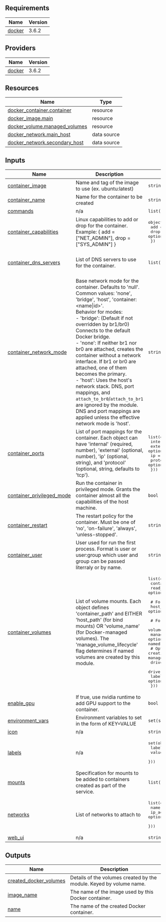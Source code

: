<!-- BEGIN_TF_DOCS -->
## Requirements

| Name | Version |
|------|---------|
| <a name="requirement_docker"></a> [docker](#requirement\_docker) | 3.6.2 |

## Providers

| Name | Version |
|------|---------|
| <a name="provider_docker"></a> [docker](#provider\_docker) | 3.6.2 |

## Resources

| Name | Type |
|------|------|
| [docker_container.container](https://registry.terraform.io/providers/kreuzwerker/docker/3.6.2/docs/resources/container) | resource |
| [docker_image.main](https://registry.terraform.io/providers/kreuzwerker/docker/3.6.2/docs/resources/image) | resource |
| [docker_volume.managed_volumes](https://registry.terraform.io/providers/kreuzwerker/docker/3.6.2/docs/resources/volume) | resource |
| [docker_network.main_host](https://registry.terraform.io/providers/kreuzwerker/docker/3.6.2/docs/data-sources/network) | data source |
| [docker_network.secondary_host](https://registry.terraform.io/providers/kreuzwerker/docker/3.6.2/docs/data-sources/network) | data source |

## Inputs

| Name | Description | Type | Default | Required |
|------|-------------|------|---------|:--------:|
| <a name="input_container_image"></a> [container\_image](#input\_container\_image) | Name and tag of the image to use (ex. ubuntu:latest) | `string` | n/a | yes |
| <a name="input_container_name"></a> [container\_name](#input\_container\_name) | Name for the container to be created | `string` | n/a | yes |
| <a name="input_commands"></a> [commands](#input\_commands) | n/a | `list(string)` | `null` | no |
| <a name="input_container_capabilities"></a> [container\_capabilities](#input\_container\_capabilities) | Linux capabilities to add or drop for the container. Example: { add = ["NET\_ADMIN"], drop = ["SYS\_ADMIN"] } | <pre>object({<br/>    add  = optional(list(string))<br/>    drop = optional(list(string))<br/>  })</pre> | `{}` | no |
| <a name="input_container_dns_servers"></a> [container\_dns\_servers](#input\_container\_dns\_servers) | List of DNS servers to use for the container. | `list(string)` | <pre>[<br/>  "8.8.8.8",<br/>  "1.1.1.1"<br/>]</pre> | no |
| <a name="input_container_network_mode"></a> [container\_network\_mode](#input\_container\_network\_mode) | Base network mode for the container. Defaults to 'null'. Common values: 'none', 'bridge', 'host', 'container:<name\|id>'.<br/>Behavior for modes:<br/>- 'bridge': (Default if not overridden by br1/br0) Connects to the default Docker bridge.<br/>- 'none': If neither br1 nor br0 are attached, creates the container without a network interface. If br1 or br0 are attached, one of them becomes the primary.<br/>- 'host': Uses the host's network stack. DNS, port mappings, and `attach_to_br0`/`attach_to_br1` are ignored by the module.<br/>DNS and port mappings are applied unless the effective network mode is 'host'. | `string` | `null` | no |
| <a name="input_container_ports"></a> [container\_ports](#input\_container\_ports) | List of port mappings for the container. Each object can have 'internal' (required, number), 'external' (optional, number), 'ip' (optional, string), and 'protocol' (optional, string, defaults to 'tcp'). | <pre>list(object({<br/>    internal = number<br/>    external = optional(number)<br/>    ip       = optional(string)<br/>    protocol = optional(string)<br/>  }))</pre> | `[]` | no |
| <a name="input_container_privileged_mode"></a> [container\_privileged\_mode](#input\_container\_privileged\_mode) | Run the container in privileged mode. Grants the container almost all the capabilities of the host machine. | `bool` | `false` | no |
| <a name="input_container_restart"></a> [container\_restart](#input\_container\_restart) | The restart policy for the container. Must be one of 'no', 'on-failure', 'always', 'unless-stopped'. | `string` | `"unless-stopped"` | no |
| <a name="input_container_user"></a> [container\_user](#input\_container\_user) | User used for run the first process. Format is user or user:group which user and group can be passed literraly or by name. | `string` | `null` | no |
| <a name="input_container_volumes"></a> [container\_volumes](#input\_container\_volumes) | List of volume mounts. Each object defines 'container\_path' and EITHER 'host\_path' (for bind mounts) OR 'volume\_name' (for Docker-managed volumes). The 'manage\_volume\_lifecycle' flag determines if named volumes are created by this module. | <pre>list(object({<br/>    container_path = string<br/>    read_only      = optional(bool, false)<br/><br/>    # For bind mounts<br/>    host_path = optional(string)<br/><br/>    # For Docker-managed named volumes<br/>    volume_name             = optional(string)<br/>    manage_volume_lifecycle = optional(bool, true) # If true (default), module creates/manages the named volume. If false, assumes volume_name exists.<br/>    # Options for creating the named volume (used only if volume_name is set AND manage_volume_lifecycle is true)<br/>    driver      = optional(string)<br/>    driver_opts = optional(map(string))<br/>    labels      = optional(map(string))<br/>  }))</pre> | `[]` | no |
| <a name="input_enable_gpu"></a> [enable\_gpu](#input\_enable\_gpu) | If true, use nvidia runtime to add GPU support to the container. | `bool` | `false` | no |
| <a name="input_environment_vars"></a> [environment\_vars](#input\_environment\_vars) | Environment variables to set in the form of KEY=VALUE | `set(string)` | `null` | no |
| <a name="input_icon"></a> [icon](#input\_icon) | n/a | `string` | `null` | no |
| <a name="input_labels"></a> [labels](#input\_labels) | n/a | <pre>set(object({<br/>    label = string<br/>    value = string<br/>  }))</pre> | `null` | no |
| <a name="input_mounts"></a> [mounts](#input\_mounts) | Specification for mounts to be added to containers created as part of the service. | `list(string)` | `[]` | no |
| <a name="input_networks"></a> [networks](#input\_networks) | List of networks to attach to | <pre>list(object({<br/>    name       = string<br/>    ip_address = optional(string, "") # Optional static IP address for the network<br/>  }))</pre> | `[]` | no |
| <a name="input_web_ui"></a> [web\_ui](#input\_web\_ui) | n/a | `string` | `null` | no |

## Outputs

| Name | Description |
|------|-------------|
| <a name="output_created_docker_volumes"></a> [created\_docker\_volumes](#output\_created\_docker\_volumes) | Details of the volumes created by the module. Keyed by volume name. |
| <a name="output_image_name"></a> [image\_name](#output\_image\_name) | The name of the image used by this Docker container. |
| <a name="output_name"></a> [name](#output\_name) | The name of the created Docker container. |
<!-- END_TF_DOCS -->
